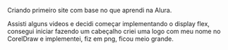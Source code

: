 Criando primeiro site com base no que aprendi na Alura.

Assisti alguns videos e decidi começar implementando o display flex,
consegui iniciar fazendo um cabeçalho
criei uma logo com meu nome no CorelDraw e implementei, fiz em png, ficou meio grande.